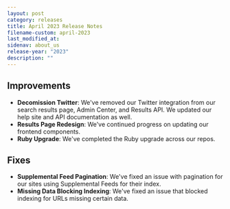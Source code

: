 ```yaml
---
layout: post
category: releases
title: April 2023 Release Notes
filename-custom: april-2023
last_modified_at: 
sidenav: about_us
release-year: "2023"
description: ""
---
```

## Improvements

* **Decomission Twitter**: We've removed our Twitter integration from our search results page, Admin Center, and Results API. We updated our help site and API documentation as well.
* **Results Page Redesign**: We've continued progress on updating our frontend components. 
* **Ruby Upgrade**: We've completed the Ruby upgrade across our repos. 


## Fixes
* **Supplemental Feed Pagination**: We've fixed an issue with pagination for our sites using Supplemental Feeds for their index.
* **Missing Data Blocking Indexing**: We've fixed an issue that blocked indexing for URLs missing certain data.
